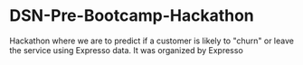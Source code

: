 # DSN-Pre-Bootcamp-Hackathon
Hackathon where we are to predict if a customer is likely to "churn" or leave the service using Expresso data. It was organized by Expresso
